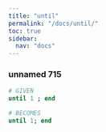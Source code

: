 ```yaml
---
title: "until"
permalink: "/docs/until/"
toc: true
sidebar:
  nav: "docs"
---
```

### unnamed 715
```ruby
# GIVEN
until 1 ; end
```
```ruby
# BECOMES
until 1; end
```
